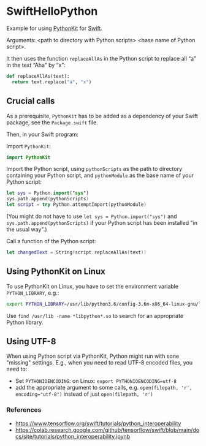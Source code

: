 # SwiftHelloPython

Example for using [PythonKit](https://github.com/pvieito/PythonKit) for [Swift](https://www.swift.org).

Arguments: \<path to directory with Python scripts> \<base name of Python script>.

It then uses the function `replaceAllAs` in the Python script to replace all “a” in the text “Aha” by “x”:

```Python
def replaceAllAs(text):
  return text.replace("a", "x")
```

## Crucial calls

As a prerequisite, `PythonKit` has to be added as a dependency of your Swift package, see the `Package.swift` file.

Then, in your Swift program:

Import `PythonKit`:

```Swift
import PythonKit
```

Import the Python script, using `pythonScripts` as the path to directory containing your Python script, and `pythonModule` as the base name of your Python script:

```Swift
let sys = Python.import("sys")
sys.path.append(pythonScripts)
let script = try Python.attemptImport(pythonModule)
```

(You might do not have to use `let sys = Python.import("sys")` and `sys.path.append(pythonScripts)` if your Python script has been installed "in the usual way".)

Call a function of the Python script:

```Swift
let changedText = String(script.replaceAllAs(text))
```

## Using PythonKit on Linux

To use PythonKit on Linux, you have to set the environment variable `PYTHON_LIBRARY`, e.g.:

```bash
export PYTHON_LIBRARY=/usr/lib/python3.6/config-3.6m-x86_64-linux-gnu/libpython3.6.so
```

Use `find /usr/lib -name *libpython*.so` to search for an appropriate Python library.

## Using UTF-8

When using Python script via PythonKit, Python might run with sone "missing" settings. E.g., when you need to read UTF-8 encoded files, you need to:

- Set `PYTHONIOENCODING`: on Linux: `export PYTHONIOENCODING=utf-8`
- add the appropriate argument to some calls, e.g. `open(filepath, 'r', encoding="utf-8")` instead of just `open(filepath, 'r')` 

### References

- https://www.tensorflow.org/swift/tutorials/python_interoperability
- https://colab.research.google.com/github/tensorflow/swift/blob/main/docs/site/tutorials/python_interoperability.ipynb
